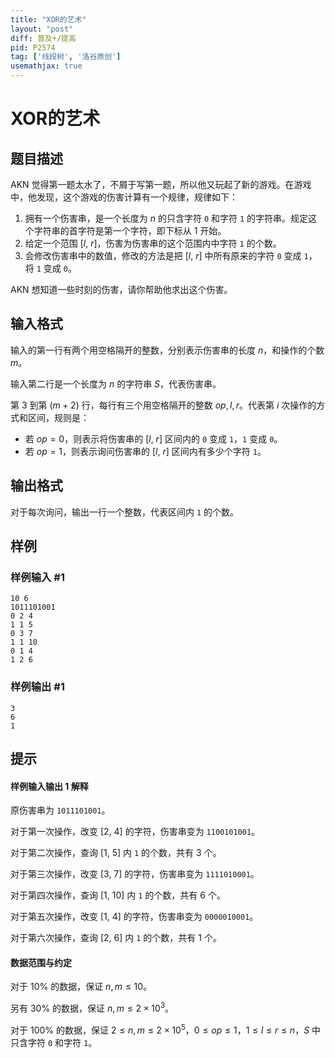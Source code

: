 ```yaml
---
title: "XOR的艺术"
layout: "post"
diff: 普及+/提高
pid: P2574
tag: ['线段树', '洛谷原创']
usemathjax: true
---
```


# XOR的艺术
## 题目描述

AKN 觉得第一题太水了，不屑于写第一题，所以他又玩起了新的游戏。在游戏中，他发现，这个游戏的伤害计算有一个规律，规律如下：

1. 拥有一个伤害串，是一个长度为 $n$ 的只含字符 ``0`` 和字符 ``1`` 的字符串。规定这个字符串的首字符是第一个字符，即下标从 $1$ 开始。
2. 给定一个范围 $[l,~r]$，伤害为伤害串的这个范围内中字符 ``1`` 的个数。
3. 会修改伤害串中的数值，修改的方法是把 $[l,~r]$ 中所有原来的字符 ``0`` 变成 ``1``，将 ``1`` 变成 ``0``。

AKN 想知道一些时刻的伤害，请你帮助他求出这个伤害。
## 输入格式

输入的第一行有两个用空格隔开的整数，分别表示伤害串的长度 $n$，和操作的个数 $m$。

输入第二行是一个长度为 $n$ 的字符串 $S$，代表伤害串。

第 $3$ 到第 $(m + 2)$ 行，每行有三个用空格隔开的整数 $op, l, r$。代表第 $i$ 次操作的方式和区间，规则是：

- 若 $op = 0$，则表示将伤害串的 $[l,~r]$ 区间内的 ``0`` 变成 ``1``，``1`` 变成 ``0``。
- 若 $op = 1$，则表示询问伤害串的 $[l,~r]$ 区间内有多少个字符 ``1``。
## 输出格式

对于每次询问，输出一行一个整数，代表区间内 ``1`` 的个数。

## 样例

### 样例输入 #1
```
10 6
1011101001
0 2 4
1 1 5
0 3 7
1 1 10
0 1 4
1 2 6

```
### 样例输出 #1
```
3
6
1

```
## 提示

#### 样例输入输出 $1$ 解释

原伤害串为 ``1011101001``。

对于第一次操作，改变 $[2,~4]$ 的字符，伤害串变为 ``1100101001``。

对于第二次操作，查询 $[1,~5]$ 内 ``1`` 的个数，共有 $3$ 个。

对于第三次操作，改变 $[3,~7]$ 的字符，伤害串变为 ``1111010001``。

对于第四次操作，查询 $[1,~10]$ 内 ``1`` 的个数，共有 $6$ 个。

对于第五次操作，改变 $[1,~4]$ 的字符，伤害串变为 ``0000010001``。

对于第六次操作，查询 $[2,~6]$ 内 ``1`` 的个数，共有 $1$ 个。

#### 数据范围与约定

对于 $10\%$ 的数据，保证 $n, m \leq 10$。

另有 $30\%$ 的数据，保证 $n, m \leq 2 \times 10^3$。

对于 $100\%$ 的数据，保证 $2 \leq n, m \leq 2 \times 10^5$，$0 \leq op \leq 1$，$1 \leq l \leq r \leq n$，$S$ 中只含字符 ``0`` 和字符 ``1``。
